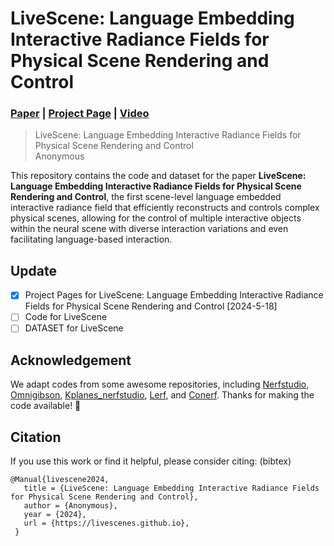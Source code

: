 # LiveScene: Language Embedding Interactive Radiance Fields for Physical Scene Rendering and Control

### [Paper](~) | [Project Page](https://livescenes.github.io) | [Video](https://youtu.be/)

> LiveScene: Language Embedding Interactive Radiance Fields for Physical Scene Rendering and Control <br />
> Anonymous
> 

<!-- <p align="center">
  <a href="">
    <img src="./media/xx.gif" alt="Logo" width="80%">
  </a>
</p> -->

This repository contains the code and dataset for the paper **LiveScene: Language Embedding Interactive Radiance Fields for Physical Scene Rendering and Control**, the first scene-level language embedded interactive radiance field that efficiently reconstructs and controls complex physical scenes, allowing for the control of multiple interactive objects within the neural scene with diverse interaction variations and even facilitating language-based interaction.

## Update
- [x] Project Pages for LiveScene: Language Embedding Interactive Radiance Fields for Physical Scene Rendering and Control [2024-5-18]
- [ ] Code for LiveScene
- [ ] DATASET for LiveScene

## Acknowledgement

We adapt codes from some awesome repositories, including [Nerfstudio](https://github.com/nerfstudio-project/nerfstudio), [Omnigibson](https://behavior.stanford.edu/omnigibson/getting_started/installation.html), [Kplanes_nerfstudio](https://github.com/Giodiro/kplanes_nerfstudio), [Lerf](https://github.com/kerrj/lerf/), and [Conerf](https://github.com/kacperkan/conerf). Thanks for making the code available! 🤗

## Citation

If you use this work or find it helpful, please consider citing: (bibtex)
```
@Manual{livescene2024,
   title = {LiveScene: Language Embedding Interactive Radiance Fields for Physical Scene Rendering and Control},
   author = {Anonymous},
   year = {2024},
   url = {https://livescenes.github.io},
 }
```
